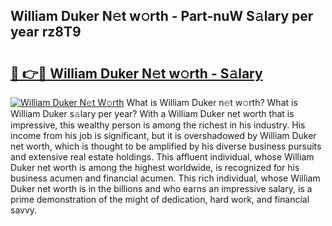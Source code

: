 ## William Duker N𝚎t w𝚘rth - Part-nuW S𝚊lary per year rz8T9

# <h2><a href="http://gc5520.nevu.top/?p=William+Duker">🔗 👉🔴 William Duker N𝚎t w𝚘rth - S𝚊lary</a></h2>

[![William Duker N𝚎t W𝚘rth](https://i.imgur.com/Oavwk0R.jpeg)](http://gc5520.nevu.top/?p=William+Duker)
What is William Duker n𝚎t w𝚘rth? What is William Duker s𝚊lary per year?
With a William Duker net worth that is impressive, this wealthy person is among the richest in his industry. His income from his job is significant, but it is overshadowed by William Duker net worth, which is thought to be amplified by his diverse business pursuits and extensive real estate holdings. This affluent individual, whose William Duker net worth is among the highest worldwide, is recognized for his business acumen and financial acumen. This rich individual, whose William Duker net worth is in the billions and who earns an impressive salary, is a prime demonstration of the might of dedication, hard work, and financial savvy.
